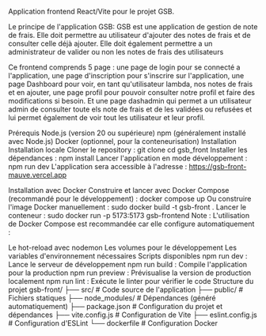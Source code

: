 Application frontend React/Vite pour le projet GSB.

Le principe de l'application GSB:
GSB est une application de gestion de note de frais. Elle doit permettre au utilisateur d'ajouter des notes de frais et de consulter celle déjà ajouter. Elle doit également permettre a un administrateur de valider ou non les notes de frais des utilisateurs

Ce frontend comprends 5 page : une page de login pour se connecté a l'application, une page d'inscription pour s'inscrire sur l'application, une page Dashboard pour voir, en tant qu'utilisateur lambda, nos notes de frais et en ajouter, une page profil pour pouvoir consulter notre profil et faire des modifications si besoin. Et une page dashadmin qui permet a un utilisateur admin de consulter toute els note de frais et de les validées ou refusées et lui permet également de voir tout les utilisateur et leur profil. 

Prérequis
Node.js (version 20 ou supérieure)
npm (généralement installé avec Node.js)
Docker (optionnel, pour la conteneurisation)
Installation
Installation locale
Cloner le repository :
git clone <url-du-repo>
cd gsb_front
Installer les dépendances :
npm install
Lancer l'application en mode développement :
npm run dev
L'application sera accessible à l'adresse : https://gsb-front-mauve.vercel.app

Installation avec Docker
Construire et lancer avec Docker Compose (recommandé pour le développement) :
docker compose up
Ou construire l'image Docker manuellement :
sudo docker build -t gsb-front .
Lancer le conteneur :
sudo docker run -p 5173:5173 gsb-frontend
Note : L'utilisation de Docker Compose est recommandée car elle configure automatiquement :

Le hot-reload avec nodemon
Les volumes pour le développement
Les variables d'environnement nécessaires
Scripts disponibles
npm run dev : Lance le serveur de développement
npm run build : Compile l'application pour la production
npm run preview : Prévisualise la version de production localement
npm run lint : Exécute le linter pour vérifier le code
Structure du projet
gsb-front/
├── src/              # Code source de l'application
├── public/           # Fichiers statiques
├── node_modules/     # Dépendances (généré automatiquement)
├── package.json      # Configuration du projet et dépendances
├── vite.config.js    # Configuration de Vite
├── eslint.config.js  # Configuration d'ESLint
└── dockerfile        # Configuration Docker